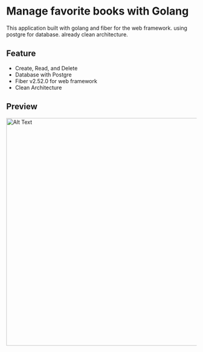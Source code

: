 # Manage favorite books with Golang 

This application built with golang and fiber for the web framework. using postgre for database. already clean architecture.

## Feature
- Create, Read, and Delete
- Database with Postgre
- Fiber v2.52.0 for web framework
- Clean Architecture

## Preview 




<img src="https://github.com/ferizco/Gofiber/assets/71595406/d5f25802-9d66-4ba0-a588-861fc1894ee3" alt="Alt Text" width="600">

